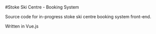 #Stoke Ski Centre - Booking System

Source code for in-progress stoke ski centre booking system front-end.

Written in Vue.js
